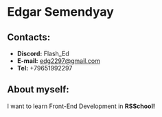 # Edgar Semendyay
## Contacts:
* __Discord:__ Flash_Ed
* __E-mail:__ edg2297@gmail.com
* __Tel:__ +79651992297
## About myself:
I want to learn Front-End Development in __RSSchool!__
